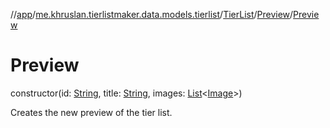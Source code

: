 //[app](../../../../index.md)/[me.khruslan.tierlistmaker.data.models.tierlist](../../index.md)/[TierList](../index.md)/[Preview](index.md)/[Preview](-preview.md)

# Preview

constructor(id: [String](https://kotlinlang.org/api/latest/jvm/stdlib/kotlin/-string/index.html), title: [String](https://kotlinlang.org/api/latest/jvm/stdlib/kotlin/-string/index.html), images: [List](https://kotlinlang.org/api/latest/jvm/stdlib/kotlin.collections/-list/index.html)&lt;[Image](../../../me.khruslan.tierlistmaker.data.models.tierlist.image/-image/index.md)&gt;)

Creates the new preview of the tier list.
